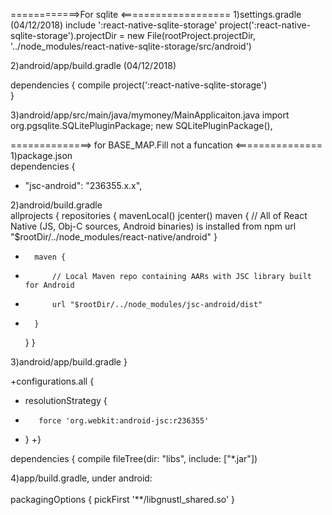 ============>For  sqlite  <===================
1)settings.gradle (04/12/2018)
include ':react-native-sqlite-storage'
project(':react-native-sqlite-storage').projectDir = new File(rootProject.projectDir, '../node_modules/react-native-sqlite-storage/src/android')


2)android/app/build.gradle (04/12/2018)

dependencies {
   compile project(':react-native-sqlite-storage')   
}

3)android/app/src/main/java/mymoney/MainApplicaiton.java
import org.pgsqlite.SQLitePluginPackage;
 new SQLitePluginPackage(),

==============> for BASE_MAP.Fill not a funcation <===============
1)package.json<br>
dependencies {
 + "jsc-android": "236355.x.x",<br>

  2)android/build.gradle<br>
  allprojects {
    repositories {
        mavenLocal()
        jcenter()
        maven {
            // All of React Native (JS, Obj-C sources, Android binaries) is installed from npm
            url "$rootDir/../node_modules/react-native/android"
        }
+       maven {
+           // Local Maven repo containing AARs with JSC library built for Android
+           url "$rootDir/../node_modules/jsc-android/dist"
+       }
    }
}<br>

3)android/app/build.gradle
}

+configurations.all {
+    resolutionStrategy {
+        force 'org.webkit:android-jsc:r236355'
+    }
+}
  
dependencies {
    compile fileTree(dir: "libs", include: ["*.jar"])<br>

4)app/build.gradle, under android:<br>  
packagingOptions {
    pickFirst '**/libgnustl_shared.so'
}  
  



